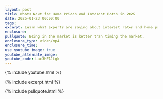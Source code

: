 ```yaml
---
layout: post
title: Whats Next for Home Prices and Interest Rates in 2025
date: 2025-01-23 00:00:00
tags:
excerpt: Learn what experts are saying about interest rates and home prices in 2025.
enclosure:
pullquote: Being in the market is better than timing the market.
enclosure_type: video/mp4
enclosure_time:
use_youtube_image: true
youtube_alternate_image:
youtube_code: Lac3HEAJLgk
---
```

{% include youtube.html %}

{% include excerpt.html %}

{% include pullquote.html %}